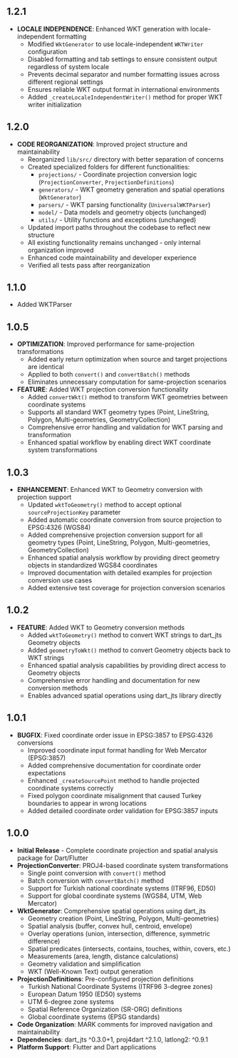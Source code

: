 ## 1.2.1

- **LOCALE INDEPENDENCE**: Enhanced WKT generation with locale-independent formatting
  - Modified `WktGenerator` to use locale-independent `WKTWriter` configuration
  - Disabled formatting and tab settings to ensure consistent output regardless of system locale
  - Prevents decimal separator and number formatting issues across different regional settings
  - Ensures reliable WKT output format in international environments
  - Added `_createLocaleIndependentWriter()` method for proper WKT writer initialization

## 1.2.0

- **CODE REORGANIZATION**: Improved project structure and maintainability
  - Reorganized `lib/src/` directory with better separation of concerns
  - Created specialized folders for different functionalities:
    - `projections/` - Coordinate projection conversion logic (`ProjectionConverter`, `ProjectionDefinitions`)
    - `generators/` - WKT geometry generation and spatial operations (`WktGenerator`)
    - `parsers/` - WKT parsing functionality (`UniversalWKTParser`)
    - `model/` - Data models and geometry objects (unchanged)
    - `utils/` - Utility functions and exceptions (unchanged)
  - Updated import paths throughout the codebase to reflect new structure
  - All existing functionality remains unchanged - only internal organization improved
  - Enhanced code maintainability and developer experience
  - Verified all tests pass after reorganization

## 1.1.0

- Added WKTParser

## 1.0.5

- **OPTIMIZATION**: Improved performance for same-projection transformations
  - Added early return optimization when source and target projections are identical
  - Applied to both `convert()` and `convertBatch()` methods
  - Eliminates unnecessary computation for same-projection scenarios
- **FEATURE**: Added WKT projection conversion functionality
  - Added `convertWkt()` method to transform WKT geometries between coordinate systems
  - Supports all standard WKT geometry types (Point, LineString, Polygon, Multi-geometries, GeometryCollection)
  - Comprehensive error handling and validation for WKT parsing and transformation
  - Enhanced spatial workflow by enabling direct WKT coordinate system transformations

## 1.0.3

- **ENHANCEMENT**: Enhanced WKT to Geometry conversion with projection support
  - Updated `wktToGeometry()` method to accept optional `sourceProjectionKey` parameter
  - Added automatic coordinate conversion from source projection to EPSG:4326 (WGS84)
  - Added comprehensive projection conversion support for all geometry types (Point, LineString, Polygon, Multi-geometries, GeometryCollection)
  - Enhanced spatial analysis workflow by providing direct geometry objects in standardized WGS84 coordinates
  - Improved documentation with detailed examples for projection conversion use cases
  - Added extensive test coverage for projection conversion scenarios

## 1.0.2

- **FEATURE**: Added WKT to Geometry conversion methods
  - Added `wktToGeometry()` method to convert WKT strings to dart_jts Geometry objects
  - Added `geometryToWkt()` method to convert Geometry objects back to WKT strings
  - Enhanced spatial analysis capabilities by providing direct access to Geometry objects
  - Comprehensive error handling and documentation for new conversion methods
  - Enables advanced spatial operations using dart_jts library directly

## 1.0.1

- **BUGFIX**: Fixed coordinate order issue in EPSG:3857 to EPSG:4326 conversions
  - Improved coordinate input format handling for Web Mercator (EPSG:3857)
  - Added comprehensive documentation for coordinate order expectations
  - Enhanced `_createSourcePoint` method to handle projected coordinate systems correctly
  - Fixed polygon coordinate misalignment that caused Turkey boundaries to appear in wrong locations
  - Added detailed coordinate order validation for EPSG:3857 inputs

## 1.0.0

- **Initial Release** - Complete coordinate projection and spatial analysis package for Dart/Flutter
- **ProjectionConverter**: PROJ4-based coordinate system transformations
  - Single point conversion with `convert()` method
  - Batch conversion with `convertBatch()` method
  - Support for Turkish national coordinate systems (ITRF96, ED50)
  - Support for global coordinate systems (WGS84, UTM, Web Mercator)
- **WktGenerator**: Comprehensive spatial operations using dart_jts
  - Geometry creation (Point, LineString, Polygon, Multi-geometries)
  - Spatial analysis (buffer, convex hull, centroid, envelope)
  - Overlay operations (union, intersection, difference, symmetric difference)
  - Spatial predicates (intersects, contains, touches, within, covers, etc.)
  - Measurements (area, length, distance calculations)
  - Geometry validation and simplification
  - WKT (Well-Known Text) output generation
- **ProjectionDefinitions**: Pre-configured projection definitions
  - Turkish National Coordinate Systems (ITRF96 3-degree zones)
  - European Datum 1950 (ED50) systems
  - UTM 6-degree zone systems
  - Spatial Reference Organization (SR-ORG) definitions
  - Global coordinate systems (EPSG standards)
- **Code Organization**: MARK comments for improved navigation and maintainability
- **Dependencies**: dart_jts ^0.3.0+1, proj4dart ^2.1.0, latlong2: ^0.9.1
- **Platform Support**: Flutter and Dart applications
